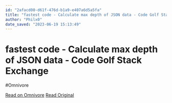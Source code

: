 ```yaml
---
id: "2afacd00-d61f-476d-b1a9-e407a6d5a5fa"
title: "fastest code - Calculate max depth of JSON data - Code Golf Stack Exchange"
author: "Philx0"
date_saved: "2023-06-19 15:13:49"
---
```


# fastest code - Calculate max depth of JSON data - Code Golf Stack Exchange
#Omnivore

[Read on Omnivore](https://omnivore.app/me/fastest-code-calculate-max-depth-of-json-data-code-golf-stack-ex-188d4013685)
[Read Original](https://codegolf.stackexchange.com/questions/261970/calculate-max-depth-of-json-data)

